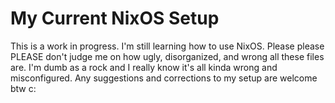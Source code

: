 # My Current NixOS Setup

This is a work in progress. I'm still learning how to use NixOS. Please please PLEASE don't judge me on how ugly, disorganized, and wrong all these files are. I'm dumb as a rock and I really know it's all kinda wrong and misconfigured. Any suggestions and corrections to my setup are welcome btw c:
